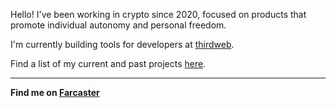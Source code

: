 Hello! I've been working in crypto since 2020, focused on products that promote individual autonomy and personal freedom.

I'm currently building tools for developers at [thirdweb](https://thirdweb.com).

Find a list of my current and past projects [here](https://github.com/gregfromstl/gregfromstl/tree/main/projects).

---
**Find me on [Farcaster](https://warpcast.com/gregfromstl)**
